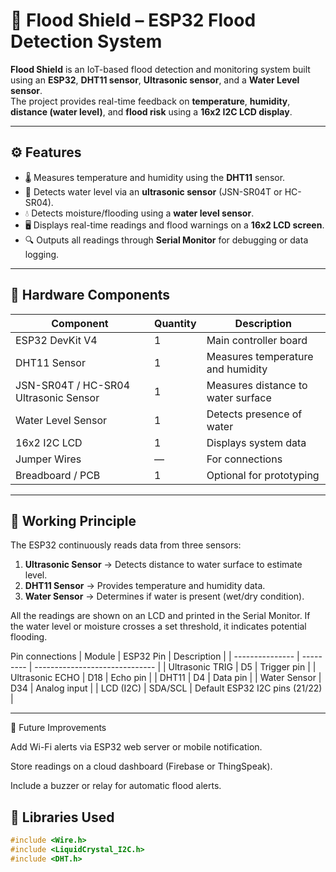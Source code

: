 # 🌊 Flood Shield – ESP32 Flood Detection System

**Flood Shield** is an IoT-based flood detection and monitoring system built using an **ESP32**, **DHT11 sensor**, **Ultrasonic sensor**, and a **Water Level sensor**.  
The project provides real-time feedback on **temperature**, **humidity**, **distance (water level)**, and **flood risk** using a **16x2 I2C LCD display**.

---

## ⚙️ Features
- 🌡️ Measures temperature and humidity using the **DHT11** sensor.  
- 📏 Detects water level via an **ultrasonic sensor** (JSN-SR04T or HC-SR04).  
- 💧 Detects moisture/flooding using a **water level sensor**.  
- 🖥️ Displays real-time readings and flood warnings on a **16x2 LCD screen**.  
- 🔍 Outputs all readings through **Serial Monitor** for debugging or data logging.  

---

## 🧩 Hardware Components
| Component | Quantity | Description |
|------------|-----------|-------------|
| ESP32 DevKit V4 | 1 | Main controller board |
| DHT11 Sensor | 1 | Measures temperature and humidity |
| JSN-SR04T / HC-SR04 Ultrasonic Sensor | 1 | Measures distance to water surface |
| Water Level Sensor | 1 | Detects presence of water |
| 16x2 I2C LCD | 1 | Displays system data |
| Jumper Wires | — | For connections |
| Breadboard / PCB | 1 | Optional for prototyping |

---

## 🧠 Working Principle
The ESP32 continuously reads data from three sensors:
1. **Ultrasonic Sensor** → Detects distance to water surface to estimate level.
2. **DHT11 Sensor** → Provides temperature and humidity data.
3. **Water Sensor** → Determines if water is present (wet/dry condition).  

All the readings are shown on an LCD and printed in the Serial Monitor. If the water level or moisture crosses a set threshold, it indicates potential flooding.

Pin connections
| Module          | ESP32 Pin | Description                    |
| --------------- | --------- | ------------------------------ |
| Ultrasonic TRIG | D5        | Trigger pin                    |
| Ultrasonic ECHO | D18       | Echo pin                       |
| DHT11           | D4        | Data pin                       |
| Water Sensor    | D34       | Analog input                   |
| LCD (I2C)       | SDA/SCL   | Default ESP32 I2C pins (21/22) |

---

🚀 Future Improvements

Add Wi-Fi alerts via ESP32 web server or mobile notification.

Store readings on a cloud dashboard (Firebase or ThingSpeak).

Include a buzzer or relay for automatic flood alerts.


## 🧰 Libraries Used
```cpp
#include <Wire.h>
#include <LiquidCrystal_I2C.h>
#include <DHT.h>

